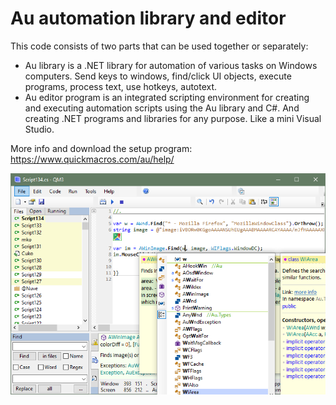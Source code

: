 # Au automation library and editor

This code consists of two parts that can be used together or separately:
- Au library is a .NET library for automation of various tasks on Windows computers. Send keys to windows, find/click UI objects, execute programs, process text, use hotkeys, autotext.
- Au editor program is an integrated scripting environment for creating and executing automation scripts using the Au library and C#. And creating .NET programs and libraries for any purpose. Like a mini Visual Studio.

More info and download the setup program: https://www.quickmacros.com/au/help/

![alt text](window.png "Editor window")